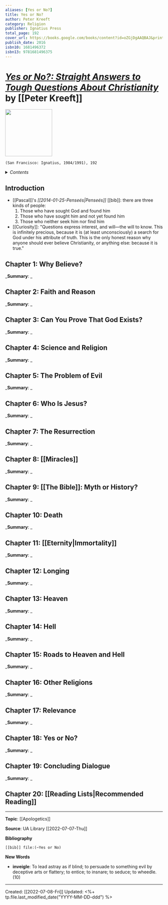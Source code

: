```yaml
---
aliases: [Yes or No?]
title: Yes or No?
author: Peter Kreeft
category: Religion
publisher: Ignatius Press
total_page: 192
cover_url: https://books.google.com/books/content?id=oZGjDgAAQBAJ&printsec=frontcover&img=1&zoom=1&edge=curl&source=gbs_api
publish_date: 2016
isbn10: 1681496372
isbn13: 9781681496375
---
```

# [*Yes or No?: Straight Answers to Tough Questions About Christianity*](https://ignatius.com/yes-or-no-ynp/) by [[Peter Kreeft]]

<img src="https://cdn11.bigcommerce.com/s-cvc90x9929/images/stencil/640w/products/2755/2915/YNP_r__97402.1617024728.jpg?c=1" width=150>

`(San Francisco: Ignatius, 1984/1991), 192`


<details>
 <summary><i>Contents</i></summary>
<!-- MarkdownTOC autolink="true" -->

- [Introduction](#introduction)
- [Chapter 1: Why Believe?](#chapter-1-why-believe)
- [Chapter 2: Faith and Reason](#chapter-2-faith-and-reason)
- [Chapter 3: Can You Prove That God Exists?](#chapter-3-can-you-prove-that-god-exists)
- [Chapter 4: Science and Religion](#chapter-4-science-and-religion)
- [Chapter 5: The Problem of Evil](#chapter-5-the-problem-of-evil)
- [Chapter 6: Who Is Jesus?](#chapter-6-who-is-jesus)
- [Chapter 7: The Resurrection](#chapter-7-the-resurrection)
- [Chapter 8:](#Miracles)
- [Chapter 9: \[[The Bible\]]: Myth or History?](#chapter-9-the-bible-myth-or-history)
- [Chapter 10: Death](#chapter-10-death)
- [Chapter 11:](#Eternity|Immortality)
- [Chapter 12: Longing](#chapter-12-longing)
- [Chapter 13: Heaven](#chapter-13-heaven)
- [Chapter 14: Hell](#chapter-14-hell)
- [Chapter 15: Roads to Heaven and Hell](#chapter-15-roads-to-heaven-and-hell)
- [Chapter 16: Other Religions](#chapter-16-other-religions)
- [Chapter 17: Relevance](#chapter-17-relevance)
- [Chapter 18: Yes or No?](#chapter-18-yes-or-no)
- [Chapter 19: Concluding Dialogue](#chapter-19-concluding-dialogue)
- [Chapter 20:](#Reading Lists|Recommended Reading)

<!-- /MarkdownTOC -->
</details>

## Introduction
- [[Pascal]]'s *[[2014-01-25-Penseés|Penseés]]* [[bib]]: there are three kinds of people:
	1. Those who have sought God and found him
	2. Those who have sought him and not yet found him
	3. Those who neither seek him nor find him
- [[Curiosity]]: "Questions express interest, and will—the will to know. This is infinitely precious, because it is (at least unconsciously) a search for God under his attribute of truth. This is the only honest reason why anyone should ever believe Christianity, or anything else: because it is true."

## Chapter 1: Why Believe?
_**Summary**: _



## Chapter 2: Faith and Reason
_**Summary**: _



## Chapter 3: Can You Prove That God Exists?
_**Summary**: _



## Chapter 4: Science and Religion
_**Summary**: _



## Chapter 5: The Problem of Evil
_**Summary**: _



## Chapter 6: Who Is Jesus?
_**Summary**: _



## Chapter 7: The Resurrection
_**Summary**: _



## Chapter 8: [[Miracles]]
_**Summary**: _



## Chapter 9: [[The Bible]]: Myth or History?
_**Summary**: _



## Chapter 10: Death
_**Summary**: _



## Chapter 11: [[Eternity|Immortality]]
_**Summary**: _



## Chapter 12: Longing
_**Summary**: _



## Chapter 13: Heaven
_**Summary**: _



## Chapter 14: Hell
_**Summary**: _



## Chapter 15: Roads to Heaven and Hell
_**Summary**: _



## Chapter 16: Other Religions
_**Summary**: _



## Chapter 17: Relevance
_**Summary**: _



## Chapter 18: Yes or No?
_**Summary**: _



## Chapter 19: Concluding Dialogue
_**Summary**: _



## Chapter 20: [[Reading Lists|Recommended Reading]]


--- 
**Topic**: [[Apologetics]]

**Source**: UA Library [[2022-07-07-Thu]]

**Bibliography**

```query
[[bib]] file:(~Yes or No)
```
 

**New Words**

- **inveigle**: To lead astray as if blind; to persuade to something evil by deceptive arts or flattery; to entice; to insnare; to seduce; to wheedle. (10)

---
Created: [[2022-07-08-Fri]]
Updated: <%+ tp.file.last_modified_date("YYYY-MM-DD-ddd") %>
